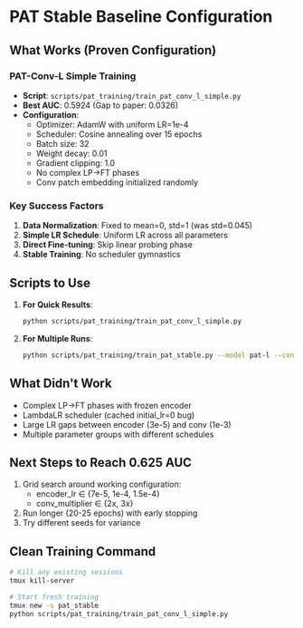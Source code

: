 # PAT Stable Baseline Configuration

## What Works (Proven Configuration)

### PAT-Conv-L Simple Training
- **Script**: `scripts/pat_training/train_pat_conv_l_simple.py`
- **Best AUC**: 0.5924 (Gap to paper: 0.0326)
- **Configuration**:
  - Optimizer: AdamW with uniform LR=1e-4
  - Scheduler: Cosine annealing over 15 epochs
  - Batch size: 32
  - Weight decay: 0.01
  - Gradient clipping: 1.0
  - No complex LP→FT phases
  - Conv patch embedding initialized randomly

### Key Success Factors
1. **Data Normalization**: Fixed to mean=0, std=1 (was std=0.045)
2. **Simple LR Schedule**: Uniform LR across all parameters
3. **Direct Fine-tuning**: Skip linear probing phase
4. **Stable Training**: No scheduler gymnastics

## Scripts to Use

1. **For Quick Results**: 
   ```bash
   python scripts/pat_training/train_pat_conv_l_simple.py
   ```

2. **For Multiple Runs**:
   ```bash
   python scripts/pat_training/train_pat_stable.py --model pat-l --conv --runs 3
   ```

## What Didn't Work
- Complex LP→FT phases with frozen encoder
- LambdaLR scheduler (cached initial_lr=0 bug)
- Large LR gaps between encoder (3e-5) and conv (1e-3)
- Multiple parameter groups with different schedules

## Next Steps to Reach 0.625 AUC
1. Grid search around working configuration:
   - encoder_lr ∈ {7e-5, 1e-4, 1.5e-4}
   - conv_multiplier ∈ {2x, 3x}
2. Run longer (20-25 epochs) with early stopping
3. Try different seeds for variance

## Clean Training Command
```bash
# Kill any existing sessions
tmux kill-server

# Start fresh training
tmux new -s pat_stable
python scripts/pat_training/train_pat_conv_l_simple.py
```